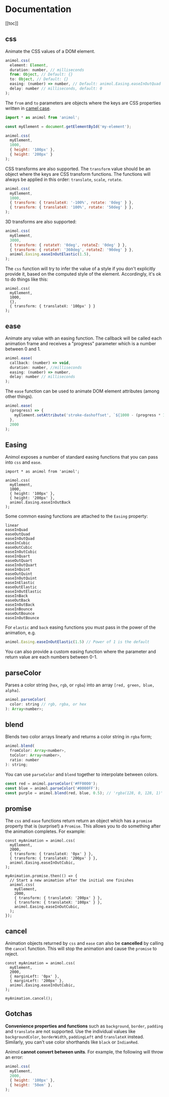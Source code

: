 # Documentation

[[toc]]

## css

Animate the CSS values of a DOM element.

```javascript
animol.css(
  element: Element,
  duration: number, // milliseconds
  from: Object, // Default: {}
  to: Object, // Default: {}
  easing: (number) => number, // Default: animol.Easing.easeInOutQuad
  delay: number // milliseconds, default: 0
);
```

The `from` and `to` parameters are objects where the keys are CSS properties written in [camel case](https://en.wikipedia.org/wiki/Camel_case).

```javascript
import * as animol from 'animol';

const myElement = document.getElementById('my-element');

animol.css(
  myElement,
  1000,
  { height: '100px' },
  { height: '200px' }
);
```

<Css-1 />

CSS transforms are also supported. The `transform` value should be an object where the keys are CSS transform functions. The functions will always be applied in this order: `translate`, `scale`, `rotate`.

```javascript
animol.css(
  myElement,
  1000,
  { transform: { translateX: '-100%', rotate: '0deg' } },
  { transform: { translateX: '100%', rotate: '50deg' } },
);
```

<Css-2 />

3D transforms are also supported:

```javascript
animol.css(
  myElement,
  3000,
  { transform: { rotateY: '0deg', rotateZ: '0deg' } },
  { transform: { rotateY: '360deg', rotateZ: '90deg' } },
  animol.Easing.easeInOutElastic(1.5),
);
```

<Css-3 />

The `css` function will try to infer the value of a style if you don't explicitly provide it, based on the computed style of the element. Accordingly, it's ok to do things like this:

```javascript{4}
animol.css(
  myElement,
  1000,
  {},
  { transform: { translateX: '100px' } }
);
```

## ease

Animate any value with an easing function. The callback will be called each animation frame and receives a "progress" parameter which is a number between 0 and 1.

```javascript
animol.ease(
  callback: (number) => void,
  duration: number, //milliseconds
  easing: (number) => number,
  delay: number // milliseconds
);
```

The `ease` function can be used to animate DOM element attributes (among other things).

```javascript
animol.ease(
  (progress) => {
    myElement.setAttribute('stroke-dashoffset', `${1000 - (progress * 1000)}`)
  },
  2000
);
```

<EaseSvg/>

## Easing

Animol exposes a number of standard easing functions that you can pass into `css` and `ease`.

```javascript{8}
import * as animol from 'animol';

animol.css(
  myElement,
  1000,
  { height: '100px' },
  { height: '200px' },
  animol.Easing.easeInOutBack
);
```

Some common easing functions are attached to the `Easing` property:
```
linear
easeInQuad
easeOutQuad
easeInOutQuad
easeInCubic
easeOutCubic
easeInOutCubic
easeInQuart
easeOutQuart
easeInOutQuart
easeInQuint
easeOutQuint
easeInOutQuint
easeInElastic
easeOutElastic
easeInOutElastic
easeInBack
easeOutBack
easeInOutBack
easeInBounce
easeOutBounce
easeInOutBounce
```

For `elastic` and `back` easing functions you must pass in the power of the animation, e.g.
```javascript
animol.Easing.easeInOutElastic(1.5) // Power of 1 is the default
```

You can also provide a custom easing function where the parameter and return value are each numbers between 0-1.

## parseColor

Parses a color string (`hex`, `rgb`, or `rgba`) into an array `[red, green, blue, alpha]`.

```javascript
animol.parseColor(
  color: string // rgb, rgba, or hex
): Array<number>;
```

## blend

Blends two color arrays linearly and returns a color string in `rgba` form;

```javascript
animol.blend(
  fromColor: Array<number>,
  toColor: Array<number>,
  ratio: number
): string;
```

You can use `parseColor` and `blend` together to interpolate between colors.

```javascript
const red = animol.parseColor('#FF0000');
const blue = animol.parseColor('#0000FF');
const purple = animol.blend(red, blue, 0.5); // 'rgba(128, 0, 128, 1)'
```

## promise

The `css` and `ease` functions return return an object which has a `promise` property that is (surprise!) a `Promise`. This allows you to do something after the animation completes. For example: 

```javascript{9}
const myAnimation = animol.css(
  myElement,
  2000,
  { transform: { translateX: '0px' } },
  { transform: { translateX: '200px' } },
  animol.Easing.easeInOutCubic,
);

myAnimation.promise.then(() => {
  // Start a new animation after the initial one finishes
  animol.css(
    myElement,
    2000,
    { transform: { translateX: '200px' } },
    { transform: { translateX: '100px' } },
    animol.Easing.easeInOutCubic,
  );
});
```

<Promises/>

## cancel

Animation objects returned by `css` and `ease` can also be **cancelled** by calling the `cancel` function. This will stop the animation and cause the `promise` to reject.

```javascript{9}
const myAnimation = animol.css(
  myElement,
  2000,
  { marginLeft: '0px' },
  { marginLeft: '200px' },
  animol.Easing.easeInOutCubic,
);

myAnimation.cancel();
```

## Gotchas

**Convenience properties and functions** such as `background`, `border`, `padding` and `translate` are not supported. Use the individual values like `backgroundColor`, `borderWidth`, `paddingLeft` and `translateX` instead. Similarly, you can't use color shorthands like `black` or `IndianRed`.

Animol **cannot convert between units**. For example, the following will throw an error:
```javascript
animol.css(
  myElement,
  2000,
  { height: '100px' },
  { height: '50em' },
);
```